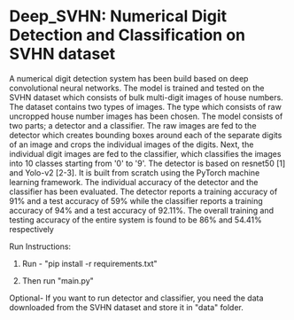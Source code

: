 # Deep_SVHN: Numerical Digit Detection and Classification on SVHN dataset
A numerical digit detection system has been build based on deep convolutional neural networks.
The model is trained and tested on the SVHN dataset which consists of bulk multi-digit images
of house numbers. The dataset contains two types of images. The type which consists of raw
uncropped house number images has been chosen. The model consists of two parts; a detector
and a classifier. The raw images are fed to the detector which creates bounding boxes around
each of the separate digits of an image and crops the individual images of the digits. Next, the
individual digit images are fed to the classifier, which classifies the images into 10 classes
starting from '0' to '9'. The detector is based on resnet50 [1] and Yolo-v2 [2-3]. It is built from
scratch using the PyTorch machine learning framework. The individual accuracy of the detector
and the classifier has been evaluated. The detector reports a training accuracy of 91% and a test
accuracy of 59% while the classifier reports a training accuracy of 94% and a test accuracy of
92.11%. The overall training and testing accuracy of the entire system is found to be 86% and
54.41% respectively

Run Instructions:
1. Run - "pip install -r requirements.txt"

2. Then run "main.py"

Optional- If you want to run detector and classifier, you need the data downloaded from the SVHN dataset and store it in "data" folder.
